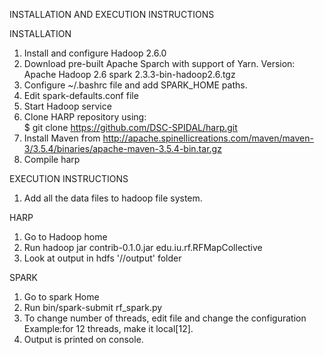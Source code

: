 INSTALLATION AND EXECUTION INSTRUCTIONS

INSTALLATION  
1. Install and configure Hadoop 2.6.0  
2. Download pre-built Apache Sparch with support of Yarn. Version: Apache Hadoop 2.6 spark 2.3.3-bin-hadoop2.6.tgz  
3. Configure ~/.bashrc file and add SPARK_HOME paths.  
4. Edit spark-defaults.conf file  
5. Start Hadoop service  
6. Clone HARP repository using:  
$ git clone https://github.com/DSC-SPIDAL/harp.git  
7. Install Maven from http://apache.spinellicreations.com/maven/maven-3/3.5.4/binaries/apache-maven-3.5.4-bin.tar.gz  
8. Compile harp  
  
EXECUTION INSTRUCTIONS  

1. Add all the data files to hadoop file system.  

HARP
1. Go to Hadoop home  
2. Run hadoop jar contrib-0.1.0.jar edu.iu.rf.RFMapCollective <no of decision trees> <no of mappers> <no of threads> <train file> <test file> <output file>  
3. Look at output in hdfs '/<output file>/output' folder  

SPARK  
1. Go to spark Home  
2. Run bin/spark-submit rf_spark.py <train file> <test file> <no of decision trees>  
3. To change number of threads, edit file and change the configuration  
Example:for 12 threads, make it local[12].  
4. Output is printed on console.  



